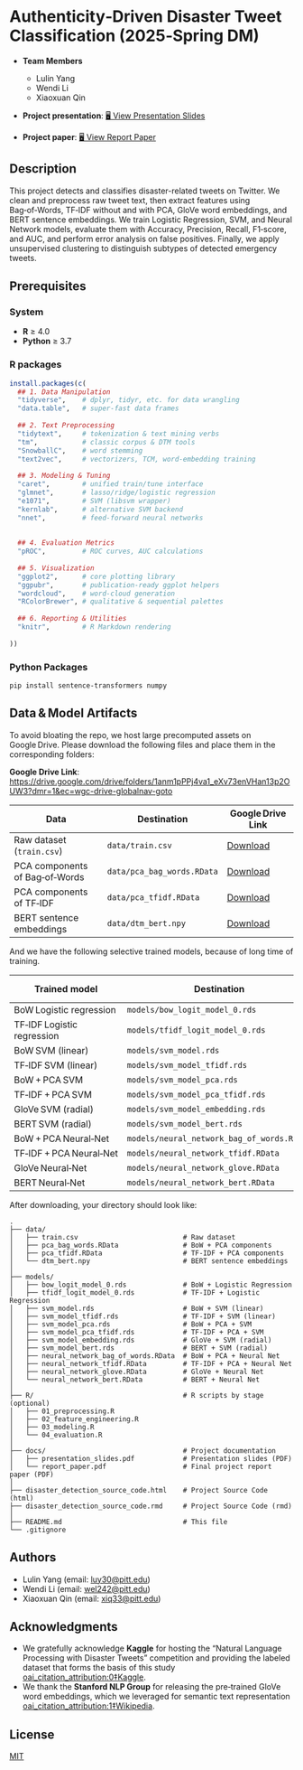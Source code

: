 # Authenticity‑Driven Disaster Tweet Classification (2025‑Spring DM)


* **Team Members**  
  - Lulin Yang   
  - Wendi Li  
  - Xiaoxuan Qin  
* **Project presentation**: 
  <a href="docs/presentation_slides.pdf" target="_blank" rel="noopener">
    🖥️ View Presentation Slides
  </a>

* **Project paper**: 
  <a href="docs/report_paper.pdf" target="_blank" rel="noopener">
    🖥️ View Report Paper
  </a>


## Description
This project detects and classifies disaster-related tweets on Twitter. We clean and preprocess raw tweet text, then extract features using Bag‑of‑Words, TF‑IDF without and with PCA, GloVe word embeddings, and BERT sentence embeddings. We train Logistic Regression, SVM, and Neural Network models, evaluate them with Accuracy, Precision, Recall, F1‑score, and AUC, and perform error analysis on false positives. Finally, we apply unsupervised clustering to distinguish subtypes of detected emergency tweets.


## Prerequisites
### System
- **R** ≥ 4.0  
- **Python** ≥ 3.7

### R packages

```r
install.packages(c(
  ## 1. Data Manipulation
  "tidyverse",    # dplyr, tidyr, etc. for data wrangling
  "data.table",   # super‐fast data frames
  
  ## 2. Text Preprocessing
  "tidytext",     # tokenization & text mining verbs
  "tm",           # classic corpus & DTM tools
  "SnowballC",    # word stemming
  "text2vec",     # vectorizers, TCM, word‐embedding training
  
  ## 3. Modeling & Tuning
  "caret",        # unified train/tune interface
  "glmnet",       # lasso/ridge/logistic regression
  "e1071",        # SVM (libsvm wrapper)
  "kernlab",      # alternative SVM backend
  "nnet",         # feed‑forward neural networks
 
  
  ## 4. Evaluation Metrics
  "pROC",         # ROC curves, AUC calculations
  
  ## 5. Visualization
  "ggplot2",      # core plotting library
  "ggpubr",       # publication‑ready ggplot helpers
  "wordcloud",    # word‐cloud generation
  "RColorBrewer", # qualitative & sequential palettes
  
  ## 6. Reporting & Utilities
  "knitr",        # R Markdown rendering
  
))
```
### Python Packages

```
pip install sentence-transformers numpy
```

## Data & Model Artifacts

To avoid bloating the repo, we host large precomputed assets on Google Drive. Please download the following files and place them in the corresponding folders: 

**Google Drive Link**: https://drive.google.com/drive/folders/1anm1pPPj4va1_eXv73enVHan13p2OUW3?dmr=1&ec=wgc-drive-globalnav-goto

| Data                                      | Destination                              | Google Drive Link                                 |
|-------------------------------------------|-------------------------------------------|---------------------------------------------------|
| Raw dataset (`train.csv`)                 | `data/train.csv`                          | [Download](https://drive.google.com/file/d/1T_JWDqKeH83HItuDhMj3ya_6P9Lsiq6g/view?usp=drive_link) |
| PCA components of Bag‑of‑Words            | `data/pca_bag_words.RData`                | [Download](https://drive.google.com/file/d/1H2HJ6teyEn6tlqS0lhxm6sXl3dP0AkgX/view?usp=drive_link) |
| PCA components of TF‑IDF                  | `data/pca_tfidf.RData`                    | [Download](https://drive.google.com/file/d/15YOAf3DzVtzBLI_NWs4LhfMI-jlVuj-3/view?usp=drive_link) |
| BERT sentence embeddings                  | `data/dtm_bert.npy`                       | [Download](https://drive.google.com/file/d/13yL63KPz0V86grqeeUIWL7Bf0faowXU2/view?usp=drive_link) |

And we have the following selective trained models, because of long time of training.

| Trained model                              | Destination                              | Google Drive Link                                 |
|--------------------------------------------|------------------------------------------|---------------------------------------------------|
| BoW Logistic regression                    | `models/bow_logit_model_0.rds`           | [Download](https://drive.google.com/file/d/1ffHjUpe-msWToJS5s6clqdM6BzbBZ6iV/view?usp=drive_link) |
| TF‑IDF Logistic regression                 | `models/tfidf_logit_model_0.rds`         | [Download](https://drive.google.com/file/d/1zorYJDzcbh48TmVdneyR7qeHFpABc_pX/view?usp=drive_link) |
| BoW SVM (linear)                           | `models/svm_model.rds`                   | [Download](https://drive.google.com/file/d/1bzIT1ZoZfoDM9zpQ92f9J47-K6fzCc7C/view?usp=drive_link) |
| TF‑IDF SVM (linear)                        | `models/svm_model_tfidf.rds`             | [Download](https://drive.google.com/file/d/1H3tWpZXoZRfuUrtEehyJwQY_MMJX7Lm0/view?usp=drive_link) |
| BoW + PCA SVM                              | `models/svm_model_pca.rds`               | [Download](https://drive.google.com/file/d/1g5ZNQIsBXTXDpAtjozyt3bem4KkUGyrp/view?usp=drive_link) |
| TF‑IDF + PCA SVM                           | `models/svm_model_pca_tfidf.rds`         | [Download](https://drive.google.com/file/d/1HmVkx4M0RX9A18cxS_xwkH3HB2ZANYXy/view?usp=drive_link) |
| GloVe SVM (radial)                         | `models/svm_model_embedding.rds`         | [Download](https://drive.google.com/file/d/1SGS356lDSmgyuP3Qz-mSuZJOvDScfuWB/view?usp=drive_link) |
| BERT SVM (radial)                          | `models/svm_model_bert.rds`              | [Download](https://drive.google.com/file/d/1OjdNhcMOjmnhktOEgBFWVBLs0ideW7VQ/view?usp=drive_link) |
| BoW + PCA Neural‑Net                       | `models/neural_network_bag_of_words.RData` | [Download](https://drive.google.com/file/d/1rndkwjtFJ_nFREumKBjXVQn2XAChik_u/view?usp=drive_link) |
| TF‑IDF + PCA Neural‑Net                    | `models/neural_network_tfidf.RData`      | [Download](https://drive.google.com/file/d/1Tq-Le2COeL3IXGfr10TXxs8d4chWYo72/view?usp=drive_link) |
| GloVe Neural‑Net                           | `models/neural_network_glove.RData`      | [Download](https://drive.google.com/file/d/1CnQDfsMsIMPq204Qhn9ntknp52EG956l/view?usp=drive_link) |
| BERT Neural‑Net                            | `models/neural_network_bert.RData`       | [Download](https://drive.google.com/file/d/1IjOC5Fqv7dDk5ASiys0TG4z9_vDUdKL1/view?usp=drive_link) |

After downloading, your directory should look like:

```
.
├── data/  
│   ├── train.csv                          # Raw dataset  
│   ├── pca_bag_words.RData                # BoW + PCA components  
│   ├── pca_tfidf.RData                    # TF‑IDF + PCA components  
│   └── dtm_bert.npy                       # BERT sentence embeddings  
│
├── models/  
│   ├── bow_logit_model_0.rds              # BoW + Logistic Regression  
│   ├── tfidf_logit_model_0.rds            # TF‑IDF + Logistic Regression  
│   ├── svm_model.rds                      # BoW + SVM (linear)  
│   ├── svm_model_tfidf.rds                # TF‑IDF + SVM (linear)  
│   ├── svm_model_pca.rds                  # BoW + PCA + SVM  
│   ├── svm_model_pca_tfidf.rds            # TF‑IDF + PCA + SVM  
│   ├── svm_model_embedding.rds            # GloVe + SVM (radial)  
│   ├── svm_model_bert.rds                 # BERT + SVM (radial)  
│   ├── neural_network_bag_of_words.RData  # BoW + PCA + Neural Net  
│   ├── neural_network_tfidf.RData         # TF‑IDF + PCA + Neural Net  
│   ├── neural_network_glove.RData         # GloVe + Neural Net  
│   └── neural_network_bert.RData          # BERT + Neural Net  
│
├── R/                                     # R scripts by stage (optional)  
│   ├── 01_preprocessing.R  
│   ├── 02_feature_engineering.R  
│   ├── 03_modeling.R  
│   └── 04_evaluation.R  
│
├── docs/                                  # Project documentation  
│   ├── presentation_slides.pdf            # Presentation slides (PDF)  
│   └── report_paper.pdf                   # Final project report paper (PDF)  
│
├── disaster_detection_source_code.html    # Project Source Code (html)
├── disaster_detection_source_code.rmd     # Project Source Code (rmd)
│
├── README.md                              # This file   
└── .gitignore  
```

## Authors
  - Lulin Yang (email: luy30@pitt.edu)   
  - Wendi Li (email: wel242@pitt.edu)  
  - Xiaoxuan Qin (email: xiq33@pitt.edu)  

## Acknowledgments
- We gratefully acknowledge **Kaggle** for hosting the “Natural Language Processing with Disaster Tweets” competition and providing the labeled dataset that forms the basis of this study  [oai_citation_attribution:0‡Kaggle](https://www.kaggle.com/competitions/nlp-getting-started/overview/evaluation?utm_source=chatgpt.com).  
- We thank the **Stanford NLP Group** for releasing the pre‑trained GloVe word embeddings, which we leveraged for semantic text representation  [oai_citation_attribution:1‡Wikipedia](https://en.wikipedia.org/wiki/GloVe?utm_source=chatgpt.com).  



## License
[MIT](https://choosealicense.com/licenses/mit/)
